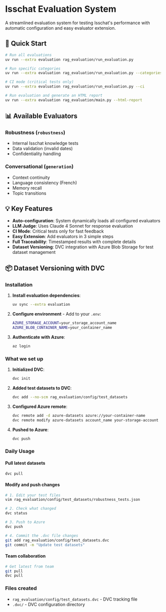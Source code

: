 # Isschat Evaluation System

A streamlined evaluation system for testing Isschat's performance with automatic configuration and easy evaluator extension.

## 🚀 Quick Start

```bash
# Run all evaluations
uv run --extra evaluation rag_evaluation/run_evaluation.py

# Run specific categories
uv run --extra evaluation rag_evaluation/run_evaluation.py --categories robustness generation

# CI mode (critical tests only)
uv run --extra evaluation rag_evaluation/run_evaluation.py --ci

# Run evaluation and generate an HTML report
uv run --extra evaluation rag_evaluation/main.py --html-report
```

## 📊 Available Evaluators

### Robustness (`robustness`)
- Internal Isschat knowledge tests
- Data validation (invalid dates)
- Confidentiality handling

### Conversational (`generation`)
- Context continuity
- Language consistency (French)
- Memory recall
- Topic transitions


## 💡 Key Features

- **Auto-configuration**: System dynamically loads all configured evaluators
- **LLM Judge**: Uses Claude 4 Sonnet for response evaluation
- **CI Mode**: Critical tests only for fast feedback
- **Easy Extension**: Add evaluators in 3 simple steps
- **Full Traceability**: Timestamped results with complete details
- **Dataset Versioning**: DVC integration with Azure Blob Storage for test dataset management

## 📦 Dataset Versioning with DVC

### Installation

1. **Install evaluation dependencies**:
   ```bash
   uv sync --extra evaluation
   ```

2. **Configure environment** - Add to your `.env`:
   ```bash
   AZURE_STORAGE_ACCOUNT=your_storage_account_name
   AZURE_BLOB_CONTAINER_NAME=your_container_name
   ```

3. **Authenticate with Azure**:
   ```bash
   az login
   ```

### What we set up

1. **Initialized DVC**:
   ```bash
   dvc init
   ```

2. **Added test datasets to DVC**:
   ```bash
   dvc add --no-scm rag_evaluation/config/test_datasets
   ```

3. **Configured Azure remote**:
   ```bash
   dvc remote add -d azure-datasets azure://your-container-name
   dvc remote modify azure-datasets account_name your-storage-account
   ```

4. **Pushed to Azure**:
   ```bash
   dvc push
   ```

### Daily Usage

#### Pull latest datasets
```bash
dvc pull
```

#### Modify and push changes
```bash
# 1. Edit your test files
vim rag_evaluation/config/test_datasets/robustness_tests.json

# 2. Check what changed
dvc status

# 3. Push to Azure
dvc push

# 4. Commit the .dvc file changes
git add rag_evaluation/config/test_datasets.dvc
git commit -m "Update test datasets"
```

#### Team collaboration
```bash
# Get latest from team
git pull
dvc pull
```

### Files created
- `rag_evaluation/config/test_datasets.dvc` - DVC tracking file
- `.dvc/` - DVC configuration directory